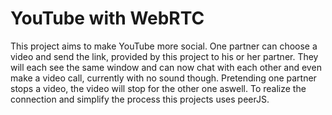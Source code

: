 YouTube with WebRTC
===================

This project aims to make YouTube more social. One partner can choose
a video and send the link, provided by this project to his or her partner.
They will each see the same window and can now chat with each other and
even make a video call, currently with no sound though.
Pretending one partner stops a video, the video will stop for the other
one aswell. To realize the connection and simplify the process this
projects uses peerJS.
